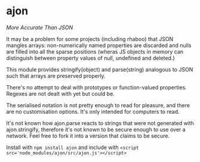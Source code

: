 ajon
====

_More Accurate Than JSON_

It may be a problem for some projects (including rhaboo) that JSON mangles arrays: non-numerically named properties are discarded and nulls are filled into all the sparse positions (wheras JS objects in memory can distinguish between property values of null, undefined and deleted.)

This module provides stringify(object) and parse(string) analogous to JSON such that arrays are preserved properly.

There's no attempt to deal with prototypes or function-valued properties. Regexes are not dealt with yet but could be.

The serialised notation is not pretty enough to read for pleasure, and there are no customisation options. It's only intended for computers to read.

It's not known how ajon.parse reacts to strings that were not generated with ajon.stringify, therefore it's not known to be secure enough to use over a network. Feel free to fork it into a version that claims to be secure.

Install with `npm install ajon` and include with `<script src='node_modules/ajon/src/ajon.js'></script>`

